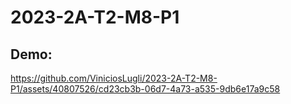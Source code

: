 # 2023-2A-T2-M8-P1

## Demo:
https://github.com/ViniciosLugli/2023-2A-T2-M8-P1/assets/40807526/cd23cb3b-06d7-4a73-a535-9db6e17a9c58
